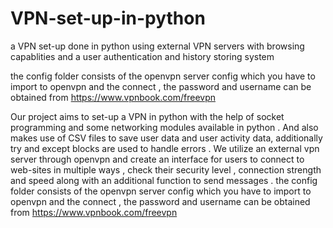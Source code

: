 # VPN-set-up-in-python
a VPN set-up done in python using external VPN servers with browsing capablities and a user authentication and history storing system

the config folder consists of the openvpn server config which you have to import to openvpn and the connect , the password and username can be obtained from https://www.vpnbook.com/freevpn

Our project aims to set-up a VPN in python with the help of socket programming and some networking modules available in python . And also makes use of CSV files to save user data and user activity data, additionally try and except blocks are used to handle errors . We utilize an external vpn server through openvpn and create an interface for users to connect to web-sites in multiple ways , check their security level , connection strength and speed along with an additional function to send messages . the config folder consists of the openvpn server config which you have to import to openvpn and the connect , the password and username can be obtained from https://www.vpnbook.com/freevpn
